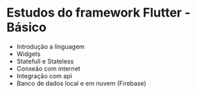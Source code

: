 # Estudos do framework Flutter - Básico

- Introdução a linguagem
- Widgets
- Statefull e Stateless
- Conxeão com internet
- Integração com api
- Banco de dados local e em nuvem (Firebase)
